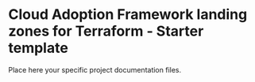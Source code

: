 # Cloud Adoption Framework landing zones for Terraform - Starter template

Place here your specific project documentation files.
